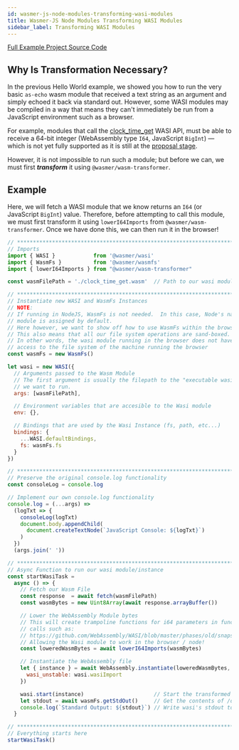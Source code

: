 ```yaml
---
id: wasmer-js-node-modules-transforming-wasi-modules
title: Wasmer-JS Node Modules Transforming WASI Modules
sidebar_label: Transforming WASI Modules
---
```


[Full Example Project Source Code](https://github.com/wasmerio/docs.wasmer.io/tree/master/docs/wasmer-js/node-modules/examples/transforming-wasi-modules)

## Why Is Transformation Necessary?

In the previous Hello World example, we showed you how to run the very basic `as-echo` wasm module that received a text string as an argument and simply echoed it back via standard out.  However, some WASI modules may be compiled in a way that means they can't immediately be run from a JavaScript environment such as a browser.

For example, modules that call the [clock\_time\_get](https://github.com/WebAssembly/WASI/blob/master/phases/old/snapshot_0/docs/wasi_unstable.md#clock_time_get) WASI API, must be able to receive a 64-bit integer (WebAssembly type `I64`, JavaScript `BigInt`) &mdash; which is not yet fully supported as it is still at the [proposal stage](https://github.com/WebAssembly/JS-BigInt-integration/issues/15). 

However, it is not impossible to run such a module; but before we can, we must first ***transform*** it using `@wasmer/wasm-transformer`.

## Example

Here, we will fetch a WASI module that we know returns an `I64` (or JavaScript `BigInt`) value.  Therefore, before attempting to call this module, we must first transform it using `lowerI64Imports` from `@wasmer/wasm-transformer`.  Once we have done this, we can then run it in the browser!


```javascript
// *****************************************************************************
// Imports
import { WASI }            from '@wasmer/wasi'
import { WasmFs }          from '@wasmer/wasmfs'
import { lowerI64Imports } from "@wasmer/wasm-transformer"

const wasmFilePath = './clock_time_get.wasm'  // Path to our wasi module

// *****************************************************************************
// Instantiate new WASI and WasmFs Instances
// NOTE:
// If running in NodeJS, WasmFs is not needed.  In this case, Node's native FS
// module is assigned by default.
// Here however, we want to show off how to use WasmFs within the browser.
// This also means that all our file system operations are sand-boxed.
// In other words, the wasi module running in the browser does not have any
// access to the file system of the machine running the browser
const wasmFs = new WasmFs()

let wasi = new WASI({
  // Arguments passed to the Wasm Module
  // The first argument is usually the filepath to the "executable wasi module"
  // we want to run.
  args: [wasmFilePath],

  // Environment variables that are accesible to the Wasi module
  env: {},

  // Bindings that are used by the Wasi Instance (fs, path, etc...)
  bindings: {
    ...WASI.defaultBindings,
    fs: wasmFs.fs
  }
})

// *****************************************************************************
// Preserve the original console.log functionality
const consoleLog = console.log

// Implement our own console.log functionality
console.log = (...args) =>
  (logTxt => {
    consoleLog(logTxt)
    document.body.appendChild(
      document.createTextNode(`JavaScript Console: ${logTxt}`)
    )
  })
  (args.join(' '))

// *****************************************************************************
// Async Function to run our wasi module/instance
const startWasiTask =
  async () => {
    // Fetch our Wasm File
    const response  = await fetch(wasmFilePath)
    const wasmBytes = new Uint8Array(await response.arrayBuffer())

    // Lower the WebAssembly Module bytes
    // This will create trampoline functions for i64 parameters in function
    // calls such as: 
    // https://github.com/WebAssembly/WASI/blob/master/phases/old/snapshot_0/docs/wasi_unstable.md#clock_time_get
    // Allowing the Wasi module to work in the browser / node!
    const loweredWasmBytes = await lowerI64Imports(wasmBytes)

    // Instantiate the WebAssembly file
    let { instance } = await WebAssembly.instantiate(loweredWasmBytes, {
      wasi_unstable: wasi.wasiImport
    })

    wasi.start(instance)                      // Start the transformed WASI instance
    let stdout = await wasmFs.getStdOut()     // Get the contents of /dev/stdout
    console.log(`Standard Output: ${stdout}`) // Write wasi's stdout to the DOM
  }

// *****************************************************************************
// Everything starts here
startWasiTask()
```

